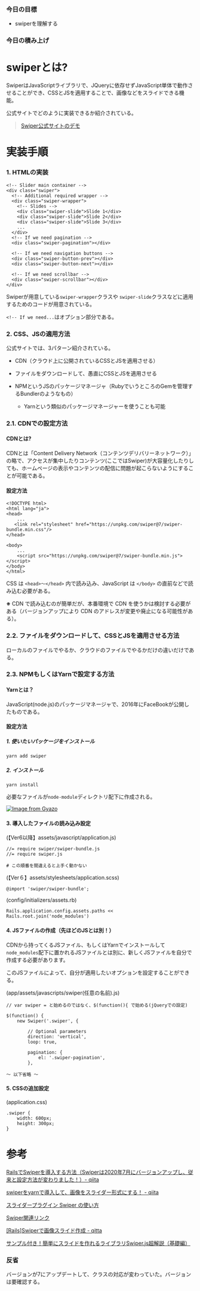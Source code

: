 ### 今日の目標

- swiperを理解する
 
### 今日の積み上げ

# swiperとは?

SwiperはJavaScriptライブラリで、JQueryに依存せずJavaScript単体で動作させることができ、CSSとJSを適用することで、画像などをスライドできる機能。

公式サイトでどのように実装できるか紹介されている。

> [Swiper公式サイトのデモ](https://swiperjs.com/get-started)

# 実装手順

### 1. HTMLの実装

```
<!-- Slider main container -->
<div class="swiper">
  <!-- Additional required wrapper -->
  <div class="swiper-wrapper">
    <!-- Slides -->
    <div class="swiper-slide">Slide 1</div>
    <div class="swiper-slide">Slide 2</div>
    <div class="swiper-slide">Slide 3</div>
    ...
  </div>
  <!-- If we need pagination -->
  <div class="swiper-pagination"></div>

  <!-- If we need navigation buttons -->
  <div class="swiper-button-prev"></div>
  <div class="swiper-button-next"></div>

  <!-- If we need scrollbar -->
  <div class="swiper-scrollbar"></div>
</div>
```

Swiperが用意している`swiper-wrapper`クラスや
`swiper-slide`クラスなどに適用するためのコードが用意されている。

`<!-- If we need...`はオプション部分である。

### 2. CSS、JSの適用方法

公式サイトでは、3パターン紹介されている。

- CDN（クラウド上に公開されているCSSとJSを適用させる）

- ファイルをダウンロードして、愚直にCSSとJSを適用させる

- NPMというJSのパッケージマネージャ（RubyでいうところのGemを管理するBundlerのようなもの）

    - Yarnという類似のパッケージマネージャーを使うことも可能

### 2.1. CDNでの設定方法

#### CDNとは?

CDNとは「Content Delivery Network（コンテンツデリバリーネットワーク）」の略で、アクセスが集中したりコンテンツ(ここではSwiper)が大容量化したりしても、ホームページの表示やコンテンツの配信に問題が起こらないようにすることが可能である。

#### 設定方法

```
<!DOCTYPE html>
<html lang="ja">
<head>
    ...
   <link rel="stylesheet" href="https://unpkg.com/swiper@7/swiper-bundle.min.css"/>
</head>

<body>
    ...
    <script src="https://unpkg.com/swiper@7/swiper-bundle.min.js"></script>
</body>
</html>
```
CSS は `<head>〜</head>` 内で読み込み、JavaScript は `</body>` の直前などで読み込む必要がある。

**※** CDN で読み込むのが簡単だが、本番環境で CDN を使うかは検討する必要がある（バージョンアップにより CDN のアドレスが変更や廃止になる可能性がある）。

### 2.2. ファイルをダウンロードして、CSSとJSを適用させる方法

ローカルのファイルでやるか、クラウドのファイルでやるかだけの違いだけである。

### 2.3. NPMもしくはYarnで設定する方法

#### Yarnとは？

JavaScript(node.js)のパッケージマネージャで、2016年にFaceBookが公開したものである。

#### 設定方法

##### 1. 使いたいパッケージをインストール

`yarn add swiper`

##### 2. インストール

`yarn install`

必要なファイルが`node-module`ディレクトリ配下に作成される。

[![Image from Gyazo](https://i.gyazo.com/22d711c8dcdd8ef85d6bbb3d81433fee.png)](https://gyazo.com/22d711c8dcdd8ef85d6bbb3d81433fee)

#### 3. 導入したファイルの読み込み設定

(【Ver6以降】assets/javascript/application.js)
```
//= require swiper/swiper-bundle.js
//= require swiper.js

# この順番を間違えると上手く動かない
```

(【Ver６】assets/stylesheets/application.scss)
```
@import 'swiper/swiper-bundle';
```

(config/initializers/assets.rb)

```
Rails.application.config.assets.paths << Rails.root.join('node_modules')
```

#### 4. JSファイルの作成（先ほどのJSとは別！）

CDNから持ってくるJSファイル、もしくはYarnでインストールして`node_modules`配下に置かれるJSファイルとは別に、新しくJSファイルを自分で作成する必要があります。

このJSファイルによって、自分が適用したいオプションを設定することができる。

(app/assets/javascripts/swiper(任意の名前).js)
```
// var swiper = と始めるのではなく、$(function(){ で始める(jQueryでの設定)

$(function() {
    new Swiper('.swiper', {

        // Optional parameters
        direction: 'vertical',
        loop: true,

        pagination: {
            el: '.swiper-pagination',
        },

〜 以下省略 〜
```

#### 5. CSSの追加設定

(application.css)
```
.swiper {
    width: 600px;
    height: 300px;
}
```

# 参考

[RailsでSwiperを導入する方法（Swiperは2020年7月にバージョンアップし、従来と設定方法が変わりました！）- qiita](https://qiita.com/miketa_webprgr/items/0a3845aeb5da2ed75f82)

[swiperをyarnで導入して、画像をスライダー形式にする！ - qiita](https://qiita.com/ken_ta_/items/bdf04d8ecab6a855e50f)

[スライダープラグイン Swiper の使い方](https://www.webdesignleaves.com/pr/plugins/swiper_js.html)

[Swiper関連リンク](https://tattered-hen-04a.notion.site/Swiper-cc28ff16211e4afdbb7b35198ed97310)

[[Rails]Swiperで画像スライド作成 - qitta](https://qiita.com/yummy888/items/8528c7542f85ae7bbc55)

[サンプル付き！簡単にスライドを作れるライブラリSwiper.js超解説（基礎編）](https://garigaricode.com/swiper/)

### 反省

バージョンが7にアップデートして、クラスの対応が変わっていた。バージョンは要確認する。